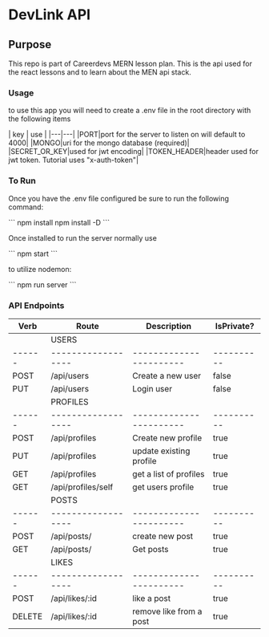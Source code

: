 # DevLink API

## Purpose

<p> This repo is part of Careerdevs MERN lesson plan. This is the api used for the react lessons and to learn about the MEN api stack.</p>

### Usage

<p> to use this app you will need to create a .env file in the root directory with the following items</p>
| key | use |
|---|---|
|PORT|port for the server to listen on will default to 4000|
|MONGO|uri for the mongo database (required)|
|SECRET_OR_KEY|used for jwt encoding|
|TOKEN_HEADER|header used for jwt token. Tutorial uses "x-auth-token"|

### To Run

<p>Once you have the .env file configured be sure to run the following command:</p>
```
npm install
npm install -D
```
<p>Once installed to run the server normally use</p>
```
npm start
```
<p>to utilize nodemon:</p>
```
npm run server
```

### API Endpoints

| Verb   | Route              | Description             | IsPrivate? |
| ------ | ------------------ | ----------------------- | ---------- |
|        | USERS              |                         |            |
| ------ | ------------------ | ----------------------- | ---------- |
| POST   | /api/users         | Create a new user       | false      |
| PUT    | /api/users         | Login user              | false      |
|        | PROFILES           |                         |            |
| ------ | ------------------ | ----------------------- | ---------- |
| POST   | /api/profiles      | Create new profile      | true       |
| PUT    | /api/profiles      | update existing profile | true       |
| GET    | /api/profiles      | get a list of profiles  | true       |
| GET    | /api/profiles/self | get users profile       | true       |
|        | POSTS              |                         |            |
| ------ | ------------------ | ----------------------- | ---------- |
| POST   | /api/posts/        | create new post         | true       |
| GET    | /api/posts/        | Get posts               | true       |
|        | LIKES              |                         |            |
| ------ | ------------------ | ----------------------- | ---------- |
| POST   | /api/likes/:id     | like a post             | true       |
| DELETE | /api/likes/:id     | remove like from a post | true       |
